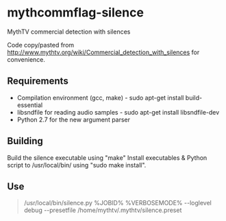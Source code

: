 mythcommflag-silence
====================

MythTV commercial detection with silences

Code copy/pasted from http://www.mythtv.org/wiki/Commercial_detection_with_silences for convenience.

## Requirements

   * Compilation environment (gcc, make) - sudo apt-get install build-essential
   * libsndfile for reading audio samples - sudo apt-get install libsndfile-dev
   * Python 2.7 for the new argument parser

## Building

Build the silence executable using "make"
Install executables & Python script to /usr/local/bin/ using "sudo make install".

## Use

> /usr/local/bin/silence.py %JOBID% %VERBOSEMODE% --loglevel debug --presetfile /home/mythtv/.mythtv/silence.preset
